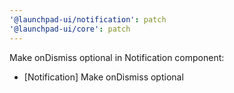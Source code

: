```yaml
---
'@launchpad-ui/notification': patch
'@launchpad-ui/core': patch
---
```


Make onDismiss optional in Notification component:

- [Notification] Make onDismiss optional
